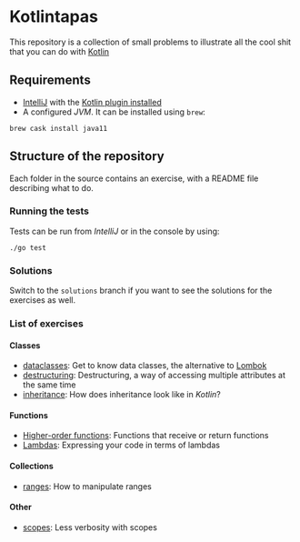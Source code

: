 # Kotlintapas

This repository is a collection of small problems to illustrate all the cool shit that you can do with [Kotlin](https://kotlinlang.org)


## Requirements

- [IntelliJ](https://www.jetbrains.com/idea/) with the [Kotlin plugin installed](https://plugins.jetbrains.com/plugin/6954-kotlin)
- A configured _JVM_. It can be installed using `brew`:

```
brew cask install java11
```

## Structure of the repository

Each folder in the source contains an exercise, with a README file describing what to do.

### Running the tests

Tests can be run from _IntelliJ_ or in the console by using:

```
./go test
```

### Solutions

Switch to the `solutions` branch if you want to see the solutions for the exercises as well.

### List of exercises

#### Classes

- [dataclasses](./src/main/kotlin/com/hceris/kotlintapas/dataclasses/README.md): Get to know data classes, the alternative to [Lombok](https://projectlombok.org/)
- [destructuring](./src/main/kotlin/com/hceris/kotlintapas/destructuring/README.md): Destructuring, a way of accessing multiple attributes at the same time
- [inheritance](./src/main/kotlin/com/hceris/kotlintapas/inheritance/README.md): How does inheritance look like in _Kotlin_?

#### Functions

- [Higher-order functions](./src/main/kotlin/com/hceris/kotlintapas/higherorderfunctions/README.md): Functions that receive or return functions
- [Lambdas](./src/main/kotlin/com/hceris/kotlintapas/lambdas/README.md): Expressing your code in terms of lambdas

#### Collections

- [ranges](./src/main/kotlin/com/hceris/kotlintapas/ranges/README.md): How to manipulate ranges

#### Other

- [scopes](./src/main/kotlin/com/hceris/kotlintapas/scopes/README.md): Less verbosity with scopes

